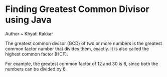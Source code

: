 # Finding Greatest Common Divisor using Java

Author ~ Khyati Kakkar

The greatest common divisor (GCD) of two or more numbers is the greatest common factor number that divides them, exactly. It is also called the highest common factor (HCF).

 For example, the greatest common factor of 12 and 30 is 6, since both the numbers can be divided by 6.